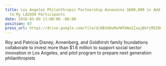 ```yaml
---
title: Los Angeles Philanthropic Partnership Announces $600,000 in Additional Grants
  to My LA2050 Participants
date: 2016-03-09 11:00:00 -08:00
position: 67
press_url: https://drive.google.com/file/d/0B3d8uMoYWTmNa1IxajBkYjM5Z00/view?usp=sharing
---
```


Roy and Patricia Disney, Annenberg, and Goldhirsh family foundations collaborate to invest more than $1.6 million to support social sector innovation in Los Angeles, and pilot program to prepare next generation philanthropists
